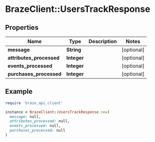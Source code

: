 # BrazeClient::UsersTrackResponse

## Properties

| Name | Type | Description | Notes |
| ---- | ---- | ----------- | ----- |
| **message** | **String** |  | [optional] |
| **attributes_processed** | **Integer** |  | [optional] |
| **events_processed** | **Integer** |  | [optional] |
| **purchases_processed** | **Integer** |  | [optional] |

## Example

```ruby
require 'braze_api_client'

instance = BrazeClient::UsersTrackResponse.new(
  message: null,
  attributes_processed: null,
  events_processed: null,
  purchases_processed: null
)
```

